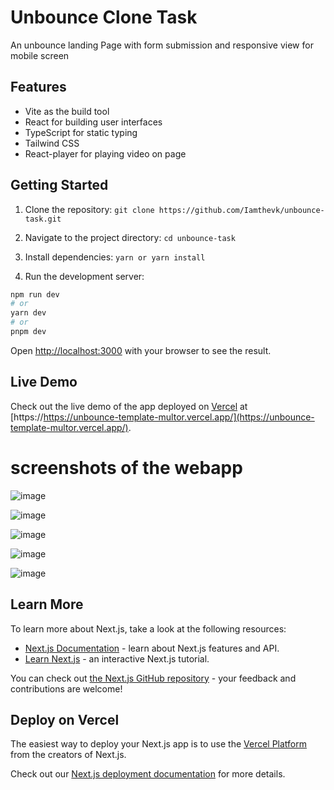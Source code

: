 # Unbounce Clone Task

An unbounce landing Page with form submission and responsive view for mobile screen

## Features

- Vite as the build tool
- React for building user interfaces
- TypeScript for static typing
- Tailwind CSS
- React-player for playing video on page

## Getting Started

1. Clone the repository: `git clone https://github.com/Iamthevk/unbounce-task.git`

2. Navigate to the project directory: `cd unbounce-task`

3. Install dependencies: `yarn or yarn install`

4. Run the development server:

```bash
npm run dev
# or
yarn dev
# or
pnpm dev
```

Open [http://localhost:3000](http://localhost:3000) with your browser to see the result.

## Live Demo

Check out the live demo of the app deployed on [Vercel](https://vercel.com) at [https://https://unbounce-template-multor.vercel.app/](https://unbounce-template-multor.vercel.app/).

# screenshots of the webapp

![image](https://github.com/Iamthevk/unbounce-task/blob/master/public/images/shot1.png)

![image](https://github.com/Iamthevk/unbounce-task/blob/master/public/images/shot2.png)

![image](https://github.com/Iamthevk/unbounce-task/blob/master/public/images/shot3.png)

![image](https://github.com/Iamthevk/unbounce-task/blob/master/public/images/shot4.png)

![image](https://github.com/Iamthevk/unbounce-task/blob/master/public/images/shot5.png)

## Learn More

To learn more about Next.js, take a look at the following resources:

- [Next.js Documentation](https://nextjs.org/docs) - learn about Next.js features and API.
- [Learn Next.js](https://nextjs.org/learn) - an interactive Next.js tutorial.

You can check out [the Next.js GitHub repository](https://github.com/vercel/next.js/) - your feedback and contributions are welcome!

## Deploy on Vercel

The easiest way to deploy your Next.js app is to use the [Vercel Platform](https://vercel.com/new?utm_medium=default-template&filter=next.js&utm_source=create-next-app&utm_campaign=create-next-app-readme) from the creators of Next.js.

Check out our [Next.js deployment documentation](https://nextjs.org/docs/deployment) for more details.
